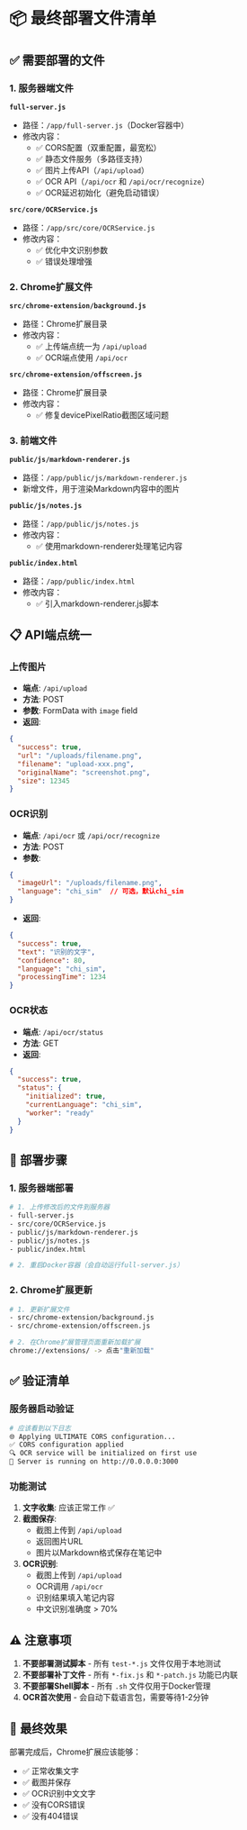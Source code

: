 # 📦 最终部署文件清单

## ✅ 需要部署的文件

### 1. 服务器端文件
**`full-server.js`**
- 路径：`/app/full-server.js`（Docker容器中）
- 修改内容：
  - ✅ CORS配置（双重配置，最宽松）
  - ✅ 静态文件服务（多路径支持）
  - ✅ 图片上传API（`/api/upload`）
  - ✅ OCR API（`/api/ocr` 和 `/api/ocr/recognize`）
  - ✅ OCR延迟初始化（避免启动错误）

**`src/core/OCRService.js`**
- 路径：`/app/src/core/OCRService.js`
- 修改内容：
  - ✅ 优化中文识别参数
  - ✅ 错误处理增强

### 2. Chrome扩展文件
**`src/chrome-extension/background.js`**
- 路径：Chrome扩展目录
- 修改内容：
  - ✅ 上传端点统一为 `/api/upload`
  - ✅ OCR端点使用 `/api/ocr`

**`src/chrome-extension/offscreen.js`**
- 路径：Chrome扩展目录
- 修改内容：
  - ✅ 修复devicePixelRatio截图区域问题

### 3. 前端文件
**`public/js/markdown-renderer.js`**
- 路径：`/app/public/js/markdown-renderer.js`
- 新增文件，用于渲染Markdown内容中的图片

**`public/js/notes.js`**
- 路径：`/app/public/js/notes.js`
- 修改内容：
  - ✅ 使用markdown-renderer处理笔记内容

**`public/index.html`**
- 路径：`/app/public/index.html`
- 修改内容：
  - ✅ 引入markdown-renderer.js脚本

## 📋 API端点统一

### 上传图片
- **端点**: `/api/upload`
- **方法**: POST
- **参数**: FormData with `image` field
- **返回**: 
```json
{
  "success": true,
  "url": "/uploads/filename.png",
  "filename": "upload-xxx.png",
  "originalName": "screenshot.png",
  "size": 12345
}
```

### OCR识别
- **端点**: `/api/ocr` 或 `/api/ocr/recognize`
- **方法**: POST
- **参数**: 
```json
{
  "imageUrl": "/uploads/filename.png",
  "language": "chi_sim"  // 可选，默认chi_sim
}
```
- **返回**:
```json
{
  "success": true,
  "text": "识别的文字",
  "confidence": 80,
  "language": "chi_sim",
  "processingTime": 1234
}
```

### OCR状态
- **端点**: `/api/ocr/status`
- **方法**: GET
- **返回**:
```json
{
  "success": true,
  "status": {
    "initialized": true,
    "currentLanguage": "chi_sim",
    "worker": "ready"
  }
}
```

## 🚀 部署步骤

### 1. 服务器端部署
```bash
# 1. 上传修改后的文件到服务器
- full-server.js
- src/core/OCRService.js
- public/js/markdown-renderer.js
- public/js/notes.js
- public/index.html

# 2. 重启Docker容器（会自动运行full-server.js）
```

### 2. Chrome扩展更新
```bash
# 1. 更新扩展文件
- src/chrome-extension/background.js
- src/chrome-extension/offscreen.js

# 2. 在Chrome扩展管理页面重新加载扩展
chrome://extensions/ -> 点击"重新加载"
```

## ✅ 验证清单

### 服务器启动验证
```bash
# 应该看到以下日志
🌐 Applying ULTIMATE CORS configuration...
✅ CORS configuration applied
🔍 OCR service will be initialized on first use
🚀 Server is running on http://0.0.0.0:3000
```

### 功能测试
1. **文字收集**: 应该正常工作 ✅
2. **截图保存**: 
   - 截图上传到 `/api/upload`
   - 返回图片URL
   - 图片以Markdown格式保存在笔记中
3. **OCR识别**:
   - 截图上传到 `/api/upload`
   - OCR调用 `/api/ocr`
   - 识别结果填入笔记内容
   - 中文识别准确度 > 70%

## ⚠️ 注意事项

1. **不要部署测试脚本** - 所有 `test-*.js` 文件仅用于本地测试
2. **不要部署补丁文件** - 所有 `*-fix.js` 和 `*-patch.js` 功能已内联
3. **不要部署Shell脚本** - 所有 `.sh` 文件仅用于Docker管理
4. **OCR首次使用** - 会自动下载语言包，需要等待1-2分钟

## 🎯 最终效果

部署完成后，Chrome扩展应该能够：
- ✅ 正常收集文字
- ✅ 截图并保存
- ✅ OCR识别中文文字
- ✅ 没有CORS错误
- ✅ 没有404错误

